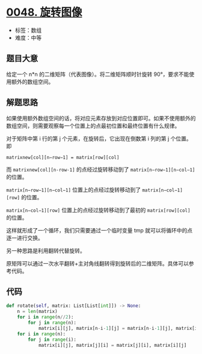 # [0048. 旋转图像](https://leetcode.cn/problems/rotate-image/)

- 标签：数组
- 难度：中等

## 题目大意

给定一个 n*n 的二维矩阵（代表图像）。将二维矩阵顺时针旋转 90°，要求不能使用额外的数组空间。

## 解题思路

如果使用额外数组空间的话，将对应元素存放到对应位置即可。如果不使用额外的数组空间，则需要观察每一个位置上的点最初位置和最终位置有什么规律。

对于矩阵中第 i 行的第 j 个元素，在旋转后，它出现在倒数第 i 列的第 j 个位置。即

`matrixnew[col][n−row−1] = matrix[row][col]`

而  `matrixnew[col][n-row-1]`  的点经过旋转移动到了 `matrix[n−row−1][n−col−1]` 的位置。

`matrix[n−row−1][n−col−1]` 位置上的点经过旋转移动到了 `matrix[n−col−1][row]`  的位置。

`matrix[n−col−1][row]`  位置上的点经过旋转移动到了最初的 `matrix[row][col]` 的位置。

这样就形成了一个循环，我们只需要通过一个临时变量 tmp 就可以将循环中的点逐一进行交换。



另一种思路是利用翻转代替旋转。

原矩阵可以通过一次水平翻转+主对角线翻转得到旋转后的二维矩阵。具体可以参考代码。

## 代码

```Python
def rotate(self, matrix: List[List[int]]) -> None:
    n = len(matrix)
    for i in range(n//2):
        for j in range(n):
            matrix[i][j], matrix[n-i-1][j] = matrix[n-i-1][j], matrix[i][j]
    for i in range(n):
        for j in range(i):
            matrix[i][j], matrix[j][i] = matrix[j][i], matrix[i][j]
```

